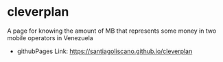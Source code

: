 # cleverplan
A page for knowing the amount of MB that represents some money in two mobile operators in Venezuela 
* githubPages Link: https://santiagoliscano.github.io/cleverplan
